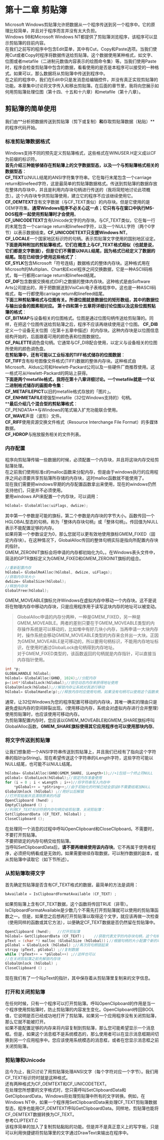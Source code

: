 # 第十二章 剪贴簿
Microsoft Windows剪贴簿允许把数据从一个程序传送到另一个程序中。它的原理比较简单，并且对于程序而言并没有太大负担。   
Windows 98和Microsoft Windows NT都提供了剪贴簿浏览程序，该程序可以显示剪贴簿的目前内容。    
在我们之前写的程序中包含Edit菜单，其中有Cut，Copy和Paste选项。当我们使用Cut或者Copy时程序将数据传送给剪贴簿。这个数据使用某种格式，如文字、位图或者metafile（二进制元数值内容表示的绘图命令集）等。当我们使用Paste时，程序会检查剪贴簿中包含的数据，看看使用的是否是本程序可以接受的一种格式。如果可以，那么数据将从剪贴簿中传送到程序中。  
在之前的程序中，我们在Edit中只是发消息给编辑控件，并没有真正实现剪贴簿的功能。本章集中讨论将文字传入和移出剪贴簿。在后面的章节里，我将向您展示如何用剪贴簿处理位图（第十四、十五和十六章）和metafile（第十八章）。  
## 剪贴簿的简单使用
我们由**分析把数据传送到剪贴簿（剪下或复制）**和**存取剪贴簿数据（粘贴）**的程序代码开始。   
### 标准剪贴簿数据格式
Windows支持不同的预先定义剪贴簿格式，这些格式在WINUSER.H定义成以CF为前缀的标识符。   
**首先介绍三种能够储存在剪贴簿上的文字数据型态，以及一个与剪贴簿格式相关的数据型态**：      
**CF_TEXT**以NULL结尾的ANSI字符集字符串。它在每行末尾包含一个carriage return和linefeed字符，这是最简单的剪贴簿数据格式。传送到剪贴簿的数据存放在整体内存块中，并且是利用内存块句柄进行传送的（我将简短地讨论此项概念）。这个内存块专供剪贴簿使用，建立它的程序不应该继续使用它。    
**CF_OEMTEXT**含有文字数据（与CF_TEXT类似）的内存块。但是它使用的是OEM字符集。**通常Windows程序不必关心这一点；它只有与在窗口中执行MS-DOS程序一起使用剪贴簿时才会使用**。     
**CF_UNICODETEXT**含有Unicode文字的内存块。与CF_TEXT类似，它在每一行的末尾包含一个carriage return和linefeed字符，以及一个NULL字符（两个0字节）以表示数据结束。**CF_UNICODETEXT只支援Windows NT**。    
**CF_LOCALE**一个国家地区标识符的句柄。表示剪贴簿文字使用的国别地区设定。     
**下面是两种附加的剪贴簿格式，它们在概念上与CF_TEXT格式相似（也就是说，它们都是文字数据），但是它们不需要以NULL结尾，因为格式已经定义了数据的结尾。现在已经很少使用这些格式了**：    
**CF_SYLK**包含Microsoft「符号连结」数据格式的整体内存块。这种格式用在Microsoft的Multiplan、Chart和Excel程序之间交换数据，它是一种ASCII码格式，每一行都用carriage return和linefeed结尾。   
**CF_DIF**包含数据交换格式(DIF)之数据的整体内存块。这种格式是由Software Arts公司提出的，用于把数据送到VisiCalc电子表格程序中。这也是一种ASCII码格式，每一行都使用carriage return和linefeed结尾。   
**下面三种剪贴簿格式与位图有关。所谓位图就是数据位的矩形数组，其中的数据位与输出设备的图素相对应。 第十四和第十五章将详细讨论位图以及这些位图剪贴簿的格式**：    
**CF_BITMAP**与设备相关的位图格式。位图是通过位图句柄传送给剪贴簿的。同样，在把这个位图传送给剪贴簿之后，程序不应该再继续使用这个位图。
**CF_DIB**定义一个设备无关位图（在第十五章中描述）的内存块。这种内存块是以位图信息结构开始的，后面跟着可用的颜色表和位图数据位。   
**CF_PALETTE**调色盘句柄。它通常与CF_DIB配合使用，以定义与设备相关的位图所使用的颜色调色盘。   
**在剪贴簿中，还有可能以工业标准的TIFF格式储存的位图数据**：   
**CF_TIFF**含有标号图像文件格式(TIFF)数据的整体内存块。这种格式由Microsoft、Aldus公司和Hewlett-Packard公司以及一些硬件厂商推荐使用。这一格式可从Hewlett-Packard的网站上获得。    
**下面是两个metafile格式，我将在第十八章详细讨论。一个metafile就是一个以二进制格式储存的画图命令集**：     
**CF_METAFILEPICT**以旧的metafile格式存放的「图片」。   
**CF_ENHMETAFILE**增强型metafile（32位Windows支持的）句柄。   
****最后介绍几个混合型的剪贴簿格式**：   
CF_PENDATA**与Windows的笔式输入扩充功能联合使用。   
**CF_WAVE**声音（波形）文件。   
**CF_RIFF**使用资源交换文件格式（Resource Interchange File Format）的多媒体数据。   
**CF_HDROP**与拖放服务相关的文件列表。   
### 内存配置
程序向剪贴簿传输一些数据的时候，必须配置一个内存块，并且将这块内存交给剪贴簿处理。  
在之前我们使用标准c的malloc函数来分配内存，但是由于windows执行的应用程序之间必须要共享剪贴簿所存储的内存块，这时malloc函数就不能使用了。   
现在我们需要把windows早期的内存配置函数拿出来使用，现在的windows仍然支持他们，只是并不必须使用。    
要用windows API来配置一个内存块，可以调用：   
```c
hGlobal= GlobalAlloc(uiFlags, dwSize);   
```    
其中第一个参数是可能的旗标，第二个参数是内存块的字节大小。函数传回一个HGLOBAL型态的句柄，称为「整体内存块句柄」或「整体句柄」。传回值为NULL表示不能配置足够的内存。   
如果将第一个参数设定为0，那么您就可以更有效地使用旗标GMEM_FIXED（固定内存块）。在这种情况下，GlobalAlloc传回的整体句柄实际是指向所配置内存块的指针。   
GMEM_ZEROINIT旗标会将申请的内存都初始化为0。。在Windows表头文件中，简洁的GPTR旗标定义为GMEM_FIXED和GMEM_ZEROINIT旗标的组合。  
```c
//重新配置内存  
hGlobal= GlobalReAlloc(hGlobal, dwSize, uiFlags);   
//获取内存块大小   
dwSize= GlobalSize(hGlobal);   
//释放内存块   
GlobalFree(hGlobal);    
```   
GMEM_MOVEABLE旗标允许Windows在虚拟内存中移动一个内存块。这不是说将在物理内存中移动内存块，只是应用程序用于读写这块内存的地址可以被变动。        
> GlobalAlloc申请的内存分两种，一种是GMEM_FIXED，另一种是GMEM_MOVEABLE。两者的差别只要在于GMEM_MOVEABLE类型的内存操作系统是可以移动的，比如堆中有好几块小内存，当再申请一大块内存时，操作系统会移动GMEM_MOVEABLE类型的内存来合并出一大块。正因为GMEM_MOVEABLE是可移动的，所以要用句柄标识，不能用内存地址标识，在使用时通过GlobalLock由句柄得到内存地址。   
对于GMEM_FIXED类型的，该函数返回的句柄就是内存指针，可以直接当内存指针使用。    
  
```c
int *p;   
GLOBALHANDLE hGlobal;   
hGlobal= GlobalAlloc(GHND, 1024);//分配内存   
p=(int*)GlobalLock(hGlobal);//锁住动态内存来获得地址使用   
GlobalUnlock(hGlobal);//解锁内存让系统对其进行移动   
hGlobal= GlobalHandle(p);//释放内存时应使用句柄，如果没有句柄可以使用这个函数来通过指针获得   
```   
通常，让32位Windows为您的程序配置可移动的内存块，其唯一确实的理由只是避免虚拟内存的空间碎裂出现。（使用移动内存，系统会对虚拟内存进行合并整理）使用剪贴簿时，也应该使用可移动内存。   
为剪贴簿配置内存时，您应该以GMEM_MOVEABLE和GMEM_SHARE旗标呼叫GlobalAlloc函数。**GMEM_SHARE旗标使得其它应用程序也可以使用那块内存**。
### 将文字传送到剪贴簿
让我们想象把一个ANSI字符串传送到剪贴簿上，并且我们已经有了指向这个字符串的指针(pString)。现在希望传送这个字符串的iLength字符，这些字符可能以NULL结尾，也可能不以NULL结尾。   
```c
hGloba= GlobalAlloc(GHND|GMEM_SHARE, iLength+1);//+1包括一个终止符NULL   
pGlobal= GlobalLock(hGlobal);//锁定内存准备使用     
for (i = 0 ; i < wLength ; i++)//将字符串写入内存中  
	*pGlobal++ = *pString++;//由于初始化的时候已经全部设0不需要结尾加NULL   
GlobalUnlock (hGlobal) ;//用好以后解锁   
//打开剪贴板并且清除原来的内容   
OpenClipboard (hwnd) ;   
EmptyClipboard () ;    
//利用CF_TEXT标识符把内存句柄交给剪贴簿，关闭剪贴簿：    
SetClipboardData (CF_TEXT, hGlobal) ;
CloseClipboard ();    
```   
在处理同一个消息的过程中呼叫OpenClipboard和CloseClipboard。不需要时，不要打开剪贴簿。   
不要把锁定的内存句柄交给剪贴簿。   
当呼叫SetClipboardData后，**请不要再继续使用该内存块**。它不再属于使用者程序，必须把句柄看成是无效的。如果需要继续存取数据，可以制作数据的副本，或从剪贴簿中读取它（如下节所述）。
### 从剪贴簿取得文字
首先确定剪贴簿是否含有CF_TEXT格式的数据，最简单的方法是调用：  
```c
bAvailable = IsClipboardFormatAvailable (CF_TEXT) ;   
```   
如果剪贴簿上含有CF_TEXT数据，这个函数将传回TRUE（非零）。  
IsClipboardFormatAvailable是少数几个不需先打开剪贴簿就可以使用的剪贴簿函数之一。但是，如果您之后想再打开剪贴簿以取得这个文字，就应该再做一次检查（使用同样的函数或其它方法），以便确定CF_TEXT数据是否仍然留在剪贴簿中。   
```c
OpenClipboard (hwnd);	//打开剪贴簿   
hGlobal= GetClipboardData (CF_TEXT)；	//获取代表文字的内存块句柄，这个句柄现在不属于使用者，属于剪贴簿，不要去释放它   
pText = (char *) malloc (GlobalSize (hGlobal))；//根据句柄的大小配置个新的动态内存   
pGlobal = GlobalLock (hGlobal) ;//再次将句柄锁起来   
strcpy (pText, pGlobal) ;//复制数据   
while (*pText++ = *pGlobal++) ;//这样也可以   
//在关闭剪贴簿之前先解锁内存块    
GlobalUnlock (hGlobal) ;     
CloseClipboard () ;     
```  
现在我们有了一个叫pText的指针，其中保存着从剪贴簿里复制来的文字信息。   
### 打开和关闭剪贴簿
在任何时候，只有一个程序可以打开剪贴簿。呼叫OpenClipboard的作用是当一个程序使用剪贴簿时，防止剪贴簿的内容发生变化。OpenClipboard传回BOOL值，它说明是否已经成功地打开了剪贴簿。如果另一个应用程序没有关闭剪贴簿，那么它就不能被打开。     
如果不能配置足够的内存来将内容复制到剪贴簿，那么您可能希望显示一个消息框。但是，如果这个消息框不是系统模态的，那么使用者可以在显示消息框期间切换到另一个应用程序中。您应该使用系统模态的消息框，或者在您显示消息框之前关闭剪贴簿。
### 剪贴簿和Unicode
迄今为止，我只讨论了用剪贴簿处理ANSI文字（每个字符对应一个字节）。我们用CF_TEXT标识符时就是这种格式。   
还有两种格式为CF_OEMTEXT和CF_UNICODETEXT。    
在处理您所想要的文字格式时，您只需呼叫SetClipboardData和GetClipboardData，Windows将处理剪贴簿中所有的文字转换。例如，在Windows NT中，如果一个程序用SetClipboardData来处理CF_TEXT剪贴簿数据型态，程序也能用CF_OEMTEXT呼叫GetClipboardData。同样地，剪贴簿也能将CF_OEMTEXT数据转换为CF_TEXT。   
参考CLIPTEXT.C   
该程序简单的加入了复制剪贴黏贴的功能。但是并不是真正意义上的写字板，只是可以利用快捷键将剪贴簿里的文字通过DrawText来输出在程序中。 